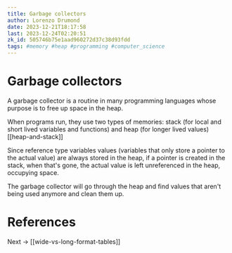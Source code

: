 ```yaml
---
title: Garbage collectors
author: Lorenzo Drumond
date: 2023-12-21T18:17:58
last: 2023-12-24T02:20:51
zk_id: 505746b75e1aad960272d37c38d93fdd
tags: #memory #heap #programming #computer_science
---
```



# Garbage collectors
A garbage collector is a routine in many programming languages
whose purpose is to free up space in the heap.

When programs run, they use two types of memories: stack (for local and short
lived variables and functions) and heap (for longer lived values) [[heap-and-stack]]

Since reference type variables values (variables that only store a pointer to the actual
value) are always stored in the heap, if a pointer is created in the stack, when
that's gone, the actual value is left unreferenced in the heap, occupying space.

The garbage collector will go through the heap and find values that aren't being used
anymore and clean them up.

# References

Next -> [[wide-vs-long-format-tables]]
